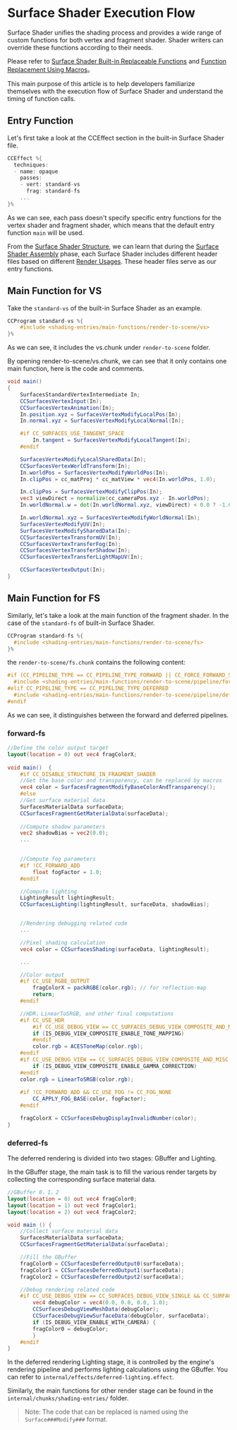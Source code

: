 # Surface Shader Execution Flow

Surface Shader unifies the shading process and provides a wide range of custom functions for both vertex and fragment shader. Shader writers can override these functions according to their needs.

Please refer to [Surface Shader Built-in Replaceable Functions](./surface-function.md) and [Function Replacement Using Macros](./function-replace.md)。

This main purpose of this article is to help developers familiarize themselves with the execution flow of Surface Shader and understand the timing of function calls.

## Entry Function

Let's first take a look at the CCEffect section in the built-in Surface Shader file.

```glsl
CCEffect %{
  techniques:
  - name: opaque
    passes:
    - vert: standard-vs
      frag: standard-fs
    ...
}%
```

As we can see, each pass doesn't specify specific entry functions for the vertex shader and fragment shader, which means that the default entry function `main` will be used.

From the [Surface Shader Structure](./surface-shader-structure.md), we can learn that during the [Surface Shader Assembly](./shader-assembly.md) phase, each Surface Shader includes different header files based on different [Render Usages](./render-usage.md). These header files serve as our entry functions.

## Main Function for VS

Take the `standard-vs` of the built-in Surface Shader as an example.

```glsl
CCProgram standard-vs %{
    #include <shading-entries/main-functions/render-to-scene/vs>
}%
```

As we can see, it includes the vs.chunk under `render-to-scene` folder.

By opening render-to-scene/vs.chunk, we can see that it only contains one main function, here is the code and comments.

```glsl
void main()
{
    SurfacesStandardVertexIntermediate In;
    CCSurfacesVertexInput(In);
    CCSurfacesVertexAnimation(In);
    In.position.xyz = SurfacesVertexModifyLocalPos(In);
    In.normal.xyz = SurfacesVertexModifyLocalNormal(In);

    #if CC_SURFACES_USE_TANGENT_SPACE
        In.tangent = SurfacesVertexModifyLocalTangent(In);
    #endif

    SurfacesVertexModifyLocalSharedData(In);
    CCSurfacesVertexWorldTransform(In);
    In.worldPos = SurfacesVertexModifyWorldPos(In);
    In.clipPos = cc_matProj * cc_matView * vec4(In.worldPos, 1.0);

    In.clipPos = SurfacesVertexModifyClipPos(In);
    vec3 viewDirect = normalize(cc_cameraPos.xyz - In.worldPos);
    In.worldNormal.w = dot(In.worldNormal.xyz, viewDirect) < 0.0 ? -1.0 : 1.0;

    In.worldNormal.xyz = SurfacesVertexModifyWorldNormal(In);
    SurfacesVertexModifyUV(In);
    SurfacesVertexModifySharedData(In);
    CCSurfacesVertexTransformUV(In);
    CCSurfacesVertexTransferFog(In);
    CCSurfacesVertexTransferShadow(In);
    CCSurfacesVertexTransferLightMapUV(In);

    CCSurfacesVertexOutput(In);
}
```

## Main Function for FS

Similarly, let's take a look at the main function of the fragment shader. In the case of the `standard-fs` of built-in Surface Shader.

```glsl
CCProgram standard-fs %{
  #include <shading-entries/main-functions/render-to-scene/fs>
}%
```

the `render-to-scene/fs.chunk` contains the following content:

```glsl
#if (CC_PIPELINE_TYPE == CC_PIPELINE_TYPE_FORWARD || CC_FORCE_FORWARD_SHADING)
  #include <shading-entries/main-functions/render-to-scene/pipeline/forward-fs>
#elif CC_PIPELINE_TYPE == CC_PIPELINE_TYPE_DEFERRED
  #include <shading-entries/main-functions/render-to-scene/pipeline/deferred-fs>
#endif  
```

As we can see, it distinguishes between the forward and deferred pipelines.

### forward-fs

```glsl
//Define the color output target
layout(location = 0) out vec4 fragColorX;
  
void main()  {
    #if CC_DISABLE_STRUCTURE_IN_FRAGMENT_SHADER
    //Get the base color and transparency, can be replaced by macros
    vec4 color = SurfacesFragmentModifyBaseColorAndTransparency();
    #else
    //Get surface material data
    SurfacesMaterialData surfaceData;
    CCSurfacesFragmentGetMaterialData(surfaceData);
    
    //Compute shadow parameters
    vec2 shadowBias = vec2(0.0);
    ...

        
    //Compute fog parameters
    #if !CC_FORWARD_ADD
        float fogFactor = 1.0;
    #endif

    //Compute lighting
    LightingResult lightingResult;
    CCSurfacesLighting(lightingResult, surfaceData, shadowBias);


    //Rendering debugging related code
    ...

    //Pixel shading calculation
    vec4 color = CCSurfacesShading(surfaceData, lightingResult);

    ...

    //Color output
    #if CC_USE_RGBE_OUTPUT
        fragColorX = packRGBE(color.rgb); // for reflection-map
        return;
    #endif

    //HDR，LinearToSRGB, and other final computations
    #if CC_USE_HDR
        #if CC_USE_DEBUG_VIEW == CC_SURFACES_DEBUG_VIEW_COMPOSITE_AND_MISC && CC_SURFACES_ENABLE_DEBUG_VIEW
        if (IS_DEBUG_VIEW_COMPOSITE_ENABLE_TONE_MAPPING)
        #endif
        color.rgb = ACESToneMap(color.rgb);
    #endif
    #if CC_USE_DEBUG_VIEW == CC_SURFACES_DEBUG_VIEW_COMPOSITE_AND_MISC
        if (IS_DEBUG_VIEW_COMPOSITE_ENABLE_GAMMA_CORRECTION)
    #endif
    color.rgb = LinearToSRGB(color.rgb);
    
    #if !CC_FORWARD_ADD && CC_USE_FOG != CC_FOG_NONE
        CC_APPLY_FOG_BASE(color, fogFactor);
    #endif

    fragColorX = CCSurfacesDebugDisplayInvalidNumber(color);
}
```

### deferred-fs

The deferred rendering is divided into two stages: GBuffer and Lighting.

In the GBuffer stage, the main task is to fill the various render targets by collecting the corresponding surface material data.

```glsl
//GBuffer 0，1，2
layout(location = 0) out vec4 fragColor0;
layout(location = 1) out vec4 fragColor1;
layout(location = 2) out vec4 fragColor2;

void main () {
    //Collect surface material data
    SurfacesMaterialData surfaceData;
    CCSurfacesFragmentGetMaterialData(surfaceData);

    //Fill the GBuffer
    fragColor0 = CCSurfacesDeferredOutput0(surfaceData);
    fragColor1 = CCSurfacesDeferredOutput1(surfaceData);
    fragColor2 = CCSurfacesDeferredOutput2(surfaceData);

    //Debug rendering related code
    #if CC_USE_DEBUG_VIEW == CC_SURFACES_DEBUG_VIEW_SINGLE && CC_SURFACES_ENABLE_DEBUG_VIEW
        vec4 debugColor = vec4(0.0, 0.0, 0.0, 1.0);
        CCSurfacesDebugViewMeshData(debugColor);
        CCSurfacesDebugViewSurfaceData(debugColor, surfaceData);
        if (IS_DEBUG_VIEW_ENABLE_WITH_CAMERA) {
        fragColor0 = debugColor;
        }
    #endif
}
```

In the deferred rendering Lighting stage, it is controlled by the engine's rendering pipeline and performs lighting calculations using the GBuffer. You can refer to `internal/effects/deferred-lighting.effect`.

Similarly, the main functions for other render stage can be found in the `internal/chunks/shading-entries/` folder.

> Note: The code that can be replaced is named using the `Surface###Modify###` format.
